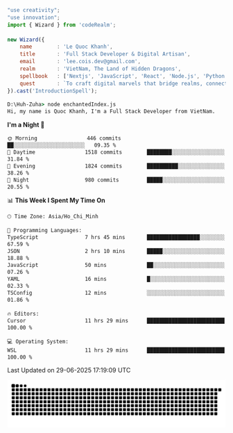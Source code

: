<!--x axis divider-->

```js 
"use creativity";
"use innovation";
import { Wizard } from 'codeRealm';

new Wizard({
    name        : 'Le Quoc Khanh',
    title       : 'Full Stack Developer & Digital Artisan',
    email       : 'lee.cois.dev@gmail.com',
    realm       : 'VietNam, The Land of Hidden Dragons',
    spellbook   : ['Nextjs', 'JavaScript', 'React', 'Node.js', 'Python', 'Django', 'Cloud Services'],
    quest       : `To craft digital marvels that bridge realms, connect cultures, and bring imagination to life.`,
}).cast('IntroductionSpell');
```

```cmd
D:\Huh-Zuha> node enchantedIndex.js
Hi, my name is Quoc Khanh, I'm a Full Stack Developer from VietNam.
```
<!--START_SECTION:waka-->
**I'm a Night 🦉** 

```text
🌞 Morning                446 commits         ██░░░░░░░░░░░░░░░░░░░░░░░   09.35 % 
🌆 Daytime                1518 commits        ████████░░░░░░░░░░░░░░░░░   31.84 % 
🌃 Evening                1824 commits        ██████████░░░░░░░░░░░░░░░   38.26 % 
🌙 Night                  980 commits         █████░░░░░░░░░░░░░░░░░░░░   20.55 % 
```


📊 **This Week I Spent My Time On** 

```text
🕑︎ Time Zone: Asia/Ho_Chi_Minh

💬 Programming Languages: 
TypeScript               7 hrs 45 mins       █████████████████░░░░░░░░   67.59 % 
JSON                     2 hrs 10 mins       █████░░░░░░░░░░░░░░░░░░░░   18.88 % 
JavaScript               50 mins             ██░░░░░░░░░░░░░░░░░░░░░░░   07.26 % 
YAML                     16 mins             █░░░░░░░░░░░░░░░░░░░░░░░░   02.33 % 
TSConfig                 12 mins             ░░░░░░░░░░░░░░░░░░░░░░░░░   01.86 % 

🔥 Editors: 
Cursor                   11 hrs 29 mins      █████████████████████████   100.00 % 

💻 Operating System: 
WSL                      11 hrs 29 mins      █████████████████████████   100.00 % 
```


 Last Updated on 29-06-2025 17:19:09 UTC
<!--END_SECTION:waka-->
<picture>
  <source media="(prefers-color-scheme: dark)" srcset="https://raw.githubusercontent.com/leecois/leecois/output/github-contribution-grid-snake-dark.svg">
  <source media="(prefers-color-scheme: light)" srcset="https://raw.githubusercontent.com/leecois/leecois/output/github-contribution-grid-snake.svg">
  <img alt="github contribution grid snake animation" src="https://raw.githubusercontent.com/leecois/leecois/output/github-contribution-grid-snake.svg">
</picture>
